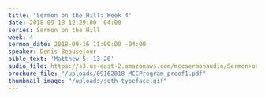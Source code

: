 ```yaml
---
title: 'Sermon on the Hill: Week 4'
date: 2018-09-18 12:29:00 -04:00
series: Sermon on the Hill
week: 4
sermon_date: 2018-09-16 11:00:00 -04:00
speaker: Denis Beausejour
bible_text: 'Matthew 5: 13-20'
audio_file: https://s3.us-east-2.amazonaws.com/mccsermonaudio/Sermon+on+the+Hill_+Week+4.lite.mp3
brochure_file: "/uploads/09162018_MCCProgram_proof1.pdf"
thumbnail_image: "/uploads/soth-typeface.gif"
---
```


